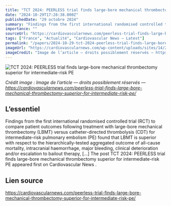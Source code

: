 ```yaml
---
title: "TCT 2024: PEERLESS trial finds large-bore mechanical thrombectomy superior for intermediate-risk PE"
date: "2024-10-29T17:28:38.000Z"
publishedDate: "29 octobre 2024"
summary: "Findings from the first international randomised controlled trial (RCT) to compare patient outcomes following treatment with large-bore mechanical thrombectomy (LBMT) versus catheter-directed thrombolysis (CDT) for intermediate-risk pulmonary embolism (PE) found that LBMT is superior with respect to the hierarchically-tested aggregated outcome of all-cause mortality, intracranial haemorrhage, major bleeding, clinical deterioration and/or escalation to bailout therapy, [&#8230;] The post TCT 2024: PEERLESS trial finds large-bore mechanical thrombectomy superior for intermediate-risk PE appeared first on Cardiovascular News ."
importance: ""
sourceUrl: "https://cardiovascularnews.com/peerless-trial-finds-large-bore-mechanical-thrombectomy-superior-for-intermediate-risk-pe/"
tags: ["France", "Actualité", "Cardiovascular News — Latest"]
permalink: "/papers/2024-10-29-tct-2024-peerless-trial-finds-large-bore-mechanical-thrombectomy-superior-for-intermediate-risk-pe"
imageUrl: "https://cardiovascularnews.com/wp-content/uploads/sites/14/2024/10/IMG_2321.jpg"
imageCredit: "Image de l’article — droits possiblement réservés — https://cardiovascularnews.com/peerless-trial-finds-large-bore-mechanical-thrombectomy-superior-for-intermediate-risk-pe/"
---
```


![TCT 2024: PEERLESS trial finds large-bore mechanical thrombectomy superior for intermediate-risk PE](https://cardiovascularnews.com/wp-content/uploads/sites/14/2024/10/IMG_2321.jpg)

*Crédit image : Image de l’article — droits possiblement réservés — https://cardiovascularnews.com/peerless-trial-finds-large-bore-mechanical-thrombectomy-superior-for-intermediate-risk-pe/*

## L’essentiel

Findings from the first international randomised controlled trial (RCT) to compare patient outcomes following treatment with large-bore mechanical thrombectomy (LBMT) versus catheter-directed thrombolysis (CDT) for intermediate-risk pulmonary embolism (PE) found that LBMT is superior with respect to the hierarchically-tested aggregated outcome of all-cause mortality, intracranial haemorrhage, major bleeding, clinical deterioration and/or escalation to bailout therapy, [&#8230;] The post TCT 2024: PEERLESS trial finds large-bore mechanical thrombectomy superior for intermediate-risk PE appeared first on Cardiovascular News .

## Lien source

https://cardiovascularnews.com/peerless-trial-finds-large-bore-mechanical-thrombectomy-superior-for-intermediate-risk-pe/
